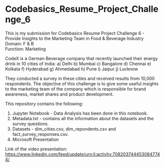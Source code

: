 # Codebasics_Resume_Project_Challenge_6
This is my submission for Codebasics Resume Project Challenge 6 - Provide Insights to the Marketing Team in Food & Beverage Industry
Domain: F & B   
Function: Marketing  

CodeX is a German Beverage company that recently launched their energy drink in 10 cities of India:
a) Delhi
b) Mumbai
c) Bangalore
d) Chennai
e) Kolkata
f) Hyderabad
g) Ahmedabad
h) Pune
i) Jaipur
j) Lucknow

They conducted a survey in these cities and received results from 10,000 respondents. The objective of this challenge is to give some useful insights to the marketing team of the company which is responsible for brand awareness, market shares and product development.

This repository contains the following:
1) Jupyter Notebook - Data Analysis has been done in this notebook.
2) Metadata.txt - contains all the information about the datasets and the survey questions.
3) Datasets - dim_cities.csv, dim_repondents.csv and fact_survey_responses.csv.
4) Microsoft Presentation

Link of the video presentation: https://www.linkedin.com/feed/update/urn:li:activity:7082037444530847744/

